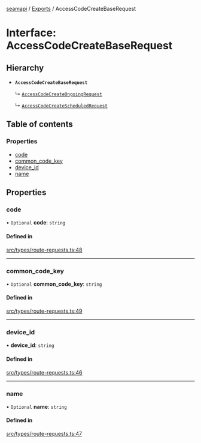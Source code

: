[seamapi](../README.md) / [Exports](../modules.md) / AccessCodeCreateBaseRequest

# Interface: AccessCodeCreateBaseRequest

## Hierarchy

- **`AccessCodeCreateBaseRequest`**

  ↳ [`AccessCodeCreateOngoingRequest`](AccessCodeCreateOngoingRequest.md)

  ↳ [`AccessCodeCreateScheduledRequest`](AccessCodeCreateScheduledRequest.md)

## Table of contents

### Properties

- [code](AccessCodeCreateBaseRequest.md#code)
- [common\_code\_key](AccessCodeCreateBaseRequest.md#common_code_key)
- [device\_id](AccessCodeCreateBaseRequest.md#device_id)
- [name](AccessCodeCreateBaseRequest.md#name)

## Properties

### code

• `Optional` **code**: `string`

#### Defined in

[src/types/route-requests.ts:48](https://github.com/seamapi/javascript/blob/main/src/types/route-requests.ts#L48)

___

### common\_code\_key

• `Optional` **common\_code\_key**: `string`

#### Defined in

[src/types/route-requests.ts:49](https://github.com/seamapi/javascript/blob/main/src/types/route-requests.ts#L49)

___

### device\_id

• **device\_id**: `string`

#### Defined in

[src/types/route-requests.ts:46](https://github.com/seamapi/javascript/blob/main/src/types/route-requests.ts#L46)

___

### name

• `Optional` **name**: `string`

#### Defined in

[src/types/route-requests.ts:47](https://github.com/seamapi/javascript/blob/main/src/types/route-requests.ts#L47)
